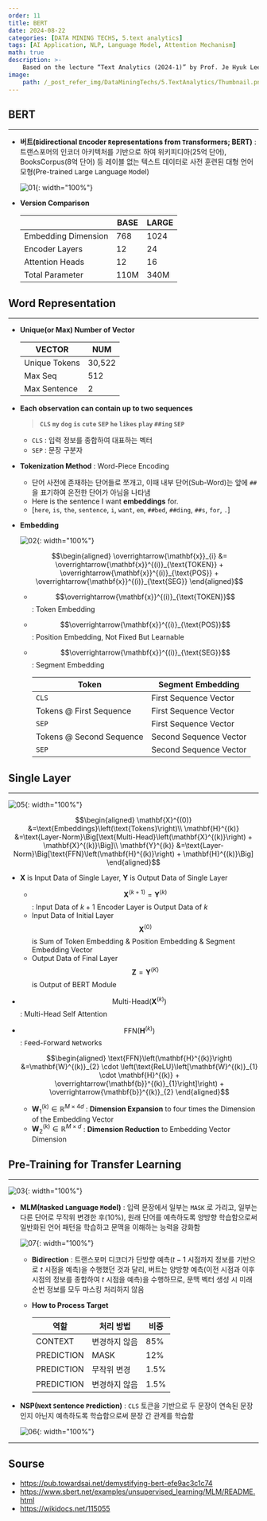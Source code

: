 ```yaml
---
order: 11
title: BERT
date: 2024-08-22
categories: [DATA MINING TECHS, 5.text analytics]
tags: [AI Application, NLP, Language Model, Attention Mechanism]
math: true
description: >-
    Based on the lecture “Text Analytics (2024-1)” by Prof. Je Hyuk Lee, Dept. of Data Science, The Grad. School, Kookmin Univ.
image:
    path: /_post_refer_img/DataMiningTechs/5.TextAnalytics/Thumbnail.png
---
```


## BERT
-----

- **버트(`B`idirectional `E`ncoder `R`epresentations from `T`ransformers; BERT)** : 트랜스포머의 인코더 아키텍처를 기반으로 하여 위키피디아(25억 단어), BooksCorpus(8억 단어) 등 레이블 없는 텍스트 데이터로 사전 훈련된 대형 언어 모형(Pre-trained `L`arge `L`anguage `M`odel)

    ![01](/_post_refer_img/DataMiningTechs/5.TextAnalytics/11-01.png){: width="100%"}

- **Version Comparison**

    | | BASE | LARGE |
    |---|---|---|
    | Embedding Dimension | 768	| 1024 |
    | Encoder Layers | 12 | 24 |
    | Attention Heads | 12 | 16 |
    | Total Parameter | 110M | 340M |

## Word Representation
-----

- **Unique(or Max) Number of Vector**

    | VECTOR | NUM |
    |---|---|
    | Unique Tokens | 30,522 |
    | Max Seq | 512 |
    | Max Sentence | 2 |

- **Each observation can contain up to two sequences**

    > **`CLS` `my` `dog` `is` `cute` `SEP` `he` `likes` `play` `##ing` `SEP`**

    - `CLS` : 입력 정보를 종합하여 대표하는 벡터
    - `SEP` : 문장 구분자

- **Tokenization Method** : Word-Piece Encoding
    - 단어 사전에 존재하는 단어들로 쪼개고, 이때 내부 단어(Sub-Word)는 앞에 `##` 을 표기하여 온전한 단어가 아님을 나타냄
    - Here is the sentence I want **embeddings** for.
    - [`here`, `is`, `the`, `sentence`, `i`, `want`, `em`, `##bed`, `##ding`, `##s`, `for`, `.`]

- **Embedding**

    ![02](/_post_refer_img/DataMiningTechs/5.TextAnalytics/11-02.jpg){: width="100%"}

    $$\begin{aligned}
    \overrightarrow{\mathbf{x}}_{i}
    &= \overrightarrow{\mathbf{x}}^{(i)}_{\text{TOKEN}} + \overrightarrow{\mathbf{x}}^{(i)}_{\text{POS}} + \overrightarrow{\mathbf{x}}^{(i)}_{\text{SEG}}
    \end{aligned}$$

    - $$\overrightarrow{\mathbf{x}}^{(i)}_{\text{TOKEN}}$$ : Token Embedding

    - $$\overrightarrow{\mathbf{x}}^{(i)}_{\text{POS}}$$ : Position Embedding, Not Fixed But Learnable

    - $$\overrightarrow{\mathbf{x}}^{(i)}_{\text{SEG}}$$ : Segment Embedding

        | Token | Segment Embedding |
        |---|---|
        | `CLS` | First Sequence Vector |
        | Tokens @ First Sequence | First Sequence Vector |
        | `SEP` | First Sequence Vector |
        | Tokens @ Second Sequence | Second Sequence Vector |
        | `SEP` | Second Sequence Vector |

## Single Layer
-----

![05](/_post_refer_img/DataMiningTechs/5.TextAnalytics/11-05.png){: width="100%"}

$$\begin{aligned}
\mathbf{X}^{(0)}
&=\text{Embeddings}\left(\text{Tokens}\right)\\
\mathbf{H}^{(k)}
&=\text{Layer-Norm}\Big[\text{Multi-Head}\left(\mathbf{X}^{(k)}\right) + \mathbf{X}^{(k)}\Big]\\
\mathbf{Y}^{(k)}
&=\text{Layer-Norm}\Big[\text{FFN}\left(\mathbf{H}^{(k)}\right) + \mathbf{H}^{(k)}\Big]
\end{aligned}$$

- $\mathbf{X}$ is Input Data of Single Layer, $\mathbf{Y}$ is Output Data of Single Layer
    - $$\mathbf{X}^{(k+1)}=\mathbf{Y}^{(k)}$$ : Input Data of $k+1$ Encoder Layer is Output Data of $k$
    - Input Data of Initial Layer $$\mathbf{X}^{(0)}$$ is Sum of Token Embedding & Position Embedding & Segment Embedding Vector
    - Output Data of Final Layer $$\mathbf{Z}=\mathbf{Y}^{(K)}$$ is Output of BERT Module

- $$\text{Multi-Head}\left(\mathbf{X}^{(k)}\right)$$ : Multi-Head Self Attention

- $$\text{FFN}\left(\mathbf{H}^{(k)}\right)$$ : `F`eed-`F`orward `N`etworks

    $$\begin{aligned}
    \text{FFN}\left(\mathbf{H}^{(k)}\right)
    &=\mathbf{W}^{(k)}_{2} \cdot \left(\text{ReLU}\left[\mathbf{W}^{(k)}_{1} \cdot \mathbf{H}^{(k)} + \overrightarrow{\mathbf{b}}^{(k)}_{1}\right]\right) + \overrightarrow{\mathbf{b}}^{(k)}_{2}
    \end{aligned}$$

    - $\mathbf{W}^{(k)}_{1} \in \mathbb{R}^{M \times 4d}$ : **Dimension Expansion** to four times the Dimension of the Embedding Vector
    - $\mathbf{W}^{(k)}_{2} \in \mathbb{R}^{M \times d}$ : **Dimension Reduction** to Embedding Vector Dimension

## Pre-Training for Transfer Learning
-----

![03](/_post_refer_img/DataMiningTechs/5.TextAnalytics/11-03.jpg){: width="100%"}

- **MLM(`M`asked `L`anguage `M`odel)** : 입력 문장에서 일부는 `MASK` 로 가리고, 일부는 다른 단어로 무작위 변경한 후(10%), 원래 단어를 예측하도록 양방향 학습함으로써 일반화된 언어 패턴을 학습하고 문맥을 이해하는 능력을 강화함

    ![07](/_post_refer_img/DataMiningTechs/5.TextAnalytics/11-07.png){: width="100%"}

    - **Bidirection** : 트랜스포머 디코더가 단방향 예측($t-1$ 시점까지 정보를 기반으로 $t$ 시점을 예측)을 수행했던 것과 달리, 버트는 양방향 예측(이전 시점과 이후 시점의 정보를 종합하여 $t$ 시점을 예측)을 수행하므로, 문맥 벡터 생성 시 미래 순번 정보를 모두 마스킹 처리하지 않음

    - **How to Process Target**

        | 역할 | 처리 방법 | 비중 |
        |---|---|---|
        | CONTEXT | 변경하지 않음 | 85% |
        | PREDICTION | MASK | 12% |
        | PREDICTION |무작위 변경 | 1.5% |
        | PREDICTION | 변경하지 않음 | 1.5% |

- **NSP(`N`ext `S`entence `P`rediction)** : `CLS` 토큰을 기반으로 두 문장이 연속된 문장인지 아닌지 예측하도록 학습함으로써 문장 간 관계를 학습함

    ![06](/_post_refer_img/DataMiningTechs/5.TextAnalytics/11-06.jpg){: width="100%"}

-----

## Sourse

- https://pub.towardsai.net/demystifying-bert-efe9ac3c1c74
- https://www.sbert.net/examples/unsupervised_learning/MLM/README.html
- https://wikidocs.net/115055